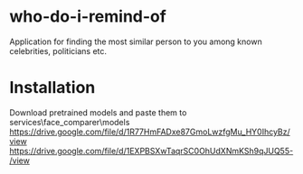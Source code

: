 # who-do-i-remind-of
Application for finding the most similar person to you among known celebrities, politicians etc.

# Installation

Download pretrained models and paste them to services\face_comparer\models  
https://drive.google.com/file/d/1R77HmFADxe87GmoLwzfgMu_HY0IhcyBz/view   
https://drive.google.com/file/d/1EXPBSXwTaqrSC0OhUdXNmKSh9qJUQ55-/view   

